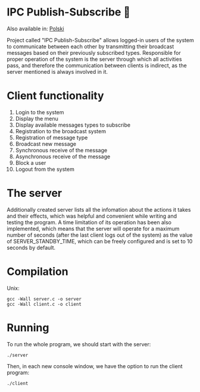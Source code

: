 IPC Publish-Subscribe 💬
========
Also available in: [Polski](README.pl.md)

Project called "IPC Publish-Subscribe" allows logged-in users of the system to communicate between each other by transmitting their broadcast messages based on their previously subscribed types. Responsible for proper operation of the system is the server through which all activities pass, and therefore the communication between clients is indirect, as the server mentioned is always involved in it.

Client functionality
========
1. Login to the system
2. Display the menu
3. Display available messages types to subscribe
4. Registration to the broadcast system
5. Registration of message type
6. Broadcast new message
7. Synchronous receive of the message
8. Asynchronous receive of the message
9. Block a user
10. Logout from the system

The server
========
Additionally created server lists all the infomation about the actions it takes and their effects, which was helpful and convenient while writing and testing the program. A time limitation of its operation has been also implemented, which means that the server will operate for a maximum number of seconds (after the last client logs out of the system) as the value of SERVER_STANDBY_TIME, which can be freely configured and is set to 10 seconds by default.

Compilation
========
Unix:

<code>gcc -Wall server.c -o server</code>\
<code>gcc -Wall client.c -o client</code>

Running
========
To run the whole program, we should start with the server:

<code>./server</code>

Then, in each new console window, we have the option to run the client program:

<code>./client</code>
